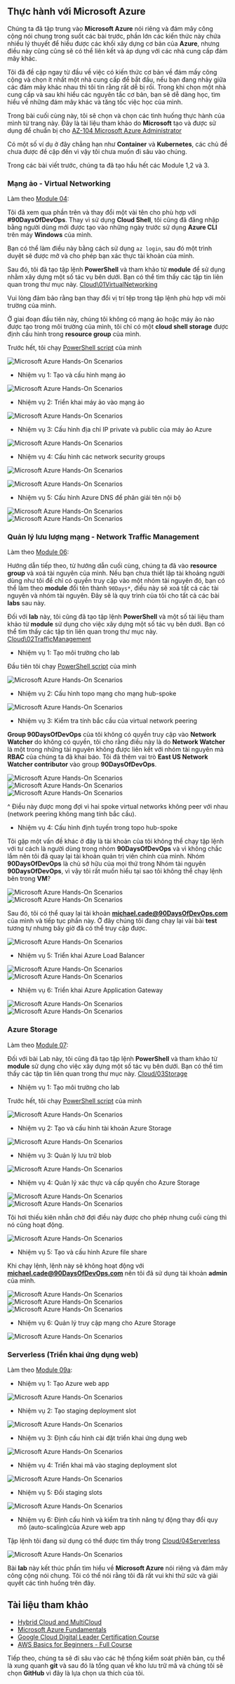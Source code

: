 ## Thực hành với Microsoft Azure

Chúng ta đã tập trung vào **Microsoft Azure** nói riêng và đám mây công cộng nói chung trong suốt các bài trước, phần lớn các kiến thức này chứa nhiều lý thuyết để hiểu được các khối xây dựng cơ bản của **Azure**, nhưng điều này cũng cũng sẽ có thể liên kết và áp dụng với các nhà cung cấp đám mây khác.

Tôi đã đề cập ngay từ đầu về việc có kiến thức cơ bản về đám mấy công cộng và chọn ít nhất một nhà cung cấp để bắt đầu, nếu bạn đang nhảy giữa các đám mây khác nhau thì tôi tin rằng rất dễ bị rối. Trong khi chọn một nhà cung cấp và sau khi hiểu các nguyên tắc cơ bản, bạn sẽ dễ dàng học, tìm hiểu về những đám mây khác và tăng tốc việc học của mình.

Trong bài cuối cùng này, tôi sẽ chọn và chọn các tình huống thực hành của mình từ trang này. Đây là tài liệu tham khảo do **Microsoft** tạo và được sử dụng để chuẩn bị cho [AZ-104 Microsoft Azure Administrator](https://microsoftlearning.github.io/AZ-104-MicrosoftAzureAdministrator/)

Có một số ví dụ ở đây chẳng hạn như **Container** và **Kubernetes**, các chủ đề chưa được đề cập đến vì vậy tôi chưa muốn đi sâu vào chúng.

Trong các bài viết trước, chúng ta đã tạo hầu hết các Module 1,2 và 3.

### Mạng ảo - Virtual Networking

Làm theo [Module 04](https://microsoftlearning.github.io/AZ-104-MicrosoftAzureAdministrator/Instructions/Labs/LAB_04-Implement_Virtual_Networking.html):

Tôi đã xem qua phần trên và thay đổi một vài tên cho phù hợp với **#90DaysOfDevOps**. Thay vì sử dụng **Cloud Shell**, tôi cũng đã đăng nhập bằng người dùng mới được tạo vào những ngày trước sử dụng **Azure CLI** trên máy **Windows** của mình.

Bạn có thể làm điều này bằng cách sử dụng `az login`, sau đó một trình duyệt sẽ được mở và cho phép bạn xác thực tài khoản của mình.

Sau đó, tôi đã tạo tập lệnh **PowerShell** và tham khảo từ **module** để sử dụng nhằm xây dựng một số tác vụ bên dưới. Bạn có thể tìm thấy các tập tin liên quan trong thư mục này.
[Cloud\01VirtualNetworking](/Scripts/Cloud/01VirtualNetworking/)

Vui lòng đảm bảo rằng bạn thay đổi vị trí tệp trong tập lệnh phù hợp với môi trường của mình.

Ở giai đoạn đầu tiên này, chúng tôi không có mạng ảo hoặc máy ảo nào được tạo trong môi trường của mình, tôi chỉ có một **cloud shell storage** được định cấu hình trong **resource group** của mình.

Trước hết, tôi chạy [PowerShell script](/Scripts/Cloud/01VirtualNetworking/Module4_90DaysOfDevOps.ps1) của mình

![Microsoft Azure Hands-On Scenarios](Image/../../../Image/Microsoft-Azure-Scenarios01.png)

- Nhiệm vụ 1: Tạo và cấu hình mạng ảo

![Microsoft Azure Hands-On Scenarios](Image/../../../Image/Microsoft-Azure-Scenarios02.png)

- Nhiệm vụ 2: Triển khai máy ảo vào mạng ảo

![Microsoft Azure Hands-On Scenarios](Image/../../../Image/Microsoft-Azure-Scenarios03.png)

- Nhiệm vụ 3: Cấu hình địa chỉ IP private và public của máy ảo Azure

![Microsoft Azure Hands-On Scenarios](Image/../../../Image/Microsoft-Azure-Scenarios04.png)

- Nhiệm vụ 4: Cấu hình các network security groups

![Microsoft Azure Hands-On Scenarios](Image/../../../Image/Microsoft-Azure-Scenarios05.png)

![Microsoft Azure Hands-On Scenarios](Image/../../../Image/Microsoft-Azure-Scenarios06.png)

- Nhiệm vụ 5: Cấu hình Azure DNS để phân giải tên nội bộ

![Microsoft Azure Hands-On Scenarios](Image/../../../Image/Microsoft-Azure-Scenarios07.png)
![Microsoft Azure Hands-On Scenarios](Image/../../../Image/Microsoft-Azure-Scenarios08.png)

### Quản lý lưu lượng mạng - Network Traffic Management

Làm theo [Module 06](https://microsoftlearning.github.io/AZ-104-MicrosoftAzureAdministrator/Instructions/Labs/LAB_06-Implement_Network_Traffic_Management.html):

Hướng dẫn tiếp theo, từ hướng dẫn cuối cùng, chúng ta đã vào **resource group** và xoá tài nguyên của mình. Nếu bạn chưa thiết lập tài khoảng người dùng như tôi để chỉ có quyền truy cập vào một nhóm tài nguyên đó, bạn có thể làm theo **module** đổi tên thành `90Days*`, điều này sẽ xoá tất cả các tài nguyên và nhóm tài nguyên. Đây sẽ là quy trình của tôi cho tất cả các bài **labs** sau này.

Đối với **lab** này, tôi cũng đã tạo tập lệnh **PowerShell** và một số tài liệu tham khảo từ **module** sử dụng cho việc xây dựng một số tác vụ bên dưới. Bạn có thể tìm thấy các tập tin liên quan trong thư mục này.
[Cloud\02TrafficManagement](/Scripts/Cloud/02TrafficManagement/)

- Nhiệm vụ 1: Tạo môi trường cho lab

Đầu tiên tôi chạy [PowerShell script](/Scripts/Cloud/02TrafficManagement/Mod06_90DaysOfDevOps.ps1) của mình

![Microsoft Azure Hands-On Scenarios](Image/../../../Image/Microsoft-Azure-Scenarios09.png)

- Nhiệm vụ 2: Cấu hình topo mạng cho mạng hub-spoke

![Microsoft Azure Hands-On Scenarios](Image/../../../Image/Microsoft-Azure-Scenarios010.png)

- Nhiệm vụ 3: Kiểm tra tính bắc cầu của virtual network peering

**Group 90DaysOfDevOps** của tôi không có quyền truy cập vào **Network Watcher** do không có quyền, tôi cho rằng điều này là do **Network Watcher** là một trong những tài nguyên không được liên kết với nhóm tài nguyên mà **RBAC** của chúng ta đã khai báo. Tôi đã thêm vai trò **East US Network Watcher contributor** vào group **90DaysOfDevOps**.


![Microsoft Azure Hands-On Scenarios](Image/../../../Image/Microsoft-Azure-Scenarios011.png)
![Microsoft Azure Hands-On Scenarios](Image/../../../Image/Microsoft-Azure-Scenarios012.png)
![Microsoft Azure Hands-On Scenarios](Image/../../../Image/Microsoft-Azure-Scenarios014.png)

^ Điều này được mong đợi vì hai spoke virtual networks không peer với nhau (network peering không mang tính bắc cầu).

- Nhiệm vụ 4: Cấu hình định tuyến trong topo hub-spoke

Tôi gặp một vấn đề khác ở đây là tài khoản của tôi không thể chạy tập lệnh với tư cách là người dùng trong nhóm **90DaysOfDevOps** và vì không chắc lắm nên tôi đã quay lại tài khoản quản trị viên chính của mình. Nhóm **90DaysOfDevOps** là chủ sở hữu của mọi thứ trong Nhóm tài nguyên **90DaysOfDevOps**, vì vậy tôi rất muốn hiểu tại sao tôi không thể chạy lệnh bên trong **VM**?

![Microsoft Azure Hands-On Scenarios](Image/../../../Image/Microsoft-Azure-Scenarios015.png)
![Microsoft Azure Hands-On Scenarios](Image/../../../Image/Microsoft-Azure-Scenarios016.png)

Sau đó, tôi có thể quay lại tài khoản **michael.cade@90DaysOfDevOps.com** của mình và tiếp tục phần này. Ở đây chúng tôi đang chạy lại vài bài **test** tương tự nhưng bây giờ đã có thể truy cập được.

![Microsoft Azure Hands-On Scenarios](Image/../../../Image/Microsoft-Azure-Scenarios017.png)

- Nhiệm vụ 5: Triển khai Azure Load Balancer

![Microsoft Azure Hands-On Scenarios](Image/../../../Image/Microsoft-Azure-Scenarios018.png)
![Microsoft Azure Hands-On Scenarios](Image/../../../Image/Microsoft-Azure-Scenarios019.png)

- Nhiệm vụ 6: Triển khai Azure Application Gateway

![Microsoft Azure Hands-On Scenarios](Image/../../../Image/Microsoft-Azure-Scenarios020.png)
![Microsoft Azure Hands-On Scenarios](Image/../../../Image/Microsoft-Azure-Scenarios021.png)

### Azure Storage

Làm theo [Module 07](https://microsoftlearning.github.io/AZ-104-MicrosoftAzureAdministrator/Instructions/Labs/LAB_07-Manage_Azure_Storage.html):

Đối với bài Lab này, tôi cũng đã tạo tập lệnh **PowerShell** và tham khảo từ **module** sử dụng cho việc xây dựng một số tác vụ bên dưới. Bạn có thể tìm thấy các tập tin liên quan trong thư mục này.
[Cloud/03Storage](/Scripts/Cloud/03Storage/)

- Nhiệm vụ 1: Tạo môi trường cho lab

Trước hết, tôi chạy [PowerShell script](/Scripts/Cloud/03Storage/Mod07_90DaysOfDeveOps.ps1) của mình

![Microsoft Azure Hands-On Scenarios](Image/../../../Image/Microsoft-Azure-Scenarios022.png)

- Nhiệm vụ 2: Tạo và cấu hình tài khoản Azure Storage

![Microsoft Azure Hands-On Scenarios](Image/../../../Image/Microsoft-Azure-Scenarios023.png)

- Nhiệm vụ 3: Quản lý lưu trữ blob

![Microsoft Azure Hands-On Scenarios](Image/../../../Image/Microsoft-Azure-Scenarios024.png)

- Nhiệm vụ 4: Quản lý xác thực và cấp quyền cho Azure Storage

![Microsoft Azure Hands-On Scenarios](Image/../../../Image/Microsoft-Azure-Scenarios025.png)
![Microsoft Azure Hands-On Scenarios](Image/../../../Image/Microsoft-Azure-Scenarios026.png)

Tôi hơi thiếu kiên nhẫn chờ đợi điều này được cho phép nhưng cuối cùng thì nó cũng hoạt động.

![Microsoft Azure Hands-On Scenarios](Image/../../../Image/Microsoft-Azure-Scenarios027.png)

- Nhiệm vụ 5: Tạo và cấu hình Azure file share

Khi chạy lệnh, lệnh này sẽ không hoạt động với **michael.cade@90DaysOfDevOps.com** nên tôi đã sử dụng tài khoản **admin** của mình.

![Microsoft Azure Hands-On Scenarios](Image/../../../Image/Microsoft-Azure-Scenarios028.png)
![Microsoft Azure Hands-On Scenarios](Image/../../../Image/Microsoft-Azure-Scenarios029.png)
![Microsoft Azure Hands-On Scenarios](Image/../../../Image/Microsoft-Azure-Scenarios030.png)

- Nhiệm vụ 6: Quản lý truy cập mạng cho Azure Storage

![Microsoft Azure Hands-On Scenarios](Image/../../../Image/Microsoft-Azure-Scenarios031.png)

### Serverless (Triển khai ứng dụng web)

Làm theo [Module 09a](https://microsoftlearning.github.io/AZ-104-MicrosoftAzureAdministrator/Instructions/Labs/LAB_09a-Implement_Web_Apps.html):

- Nhiệm vụ 1: Tạo Azure web app

![Microsoft Azure Hands-On Scenarios](Image/../../../Image/Microsoft-Azure-Scenarios032.png)

- Nhiệm vụ 2: Tạo staging deployment slot

![Microsoft Azure Hands-On Scenarios](Image/../../../Image/Microsoft-Azure-Scenarios033.png)

- Nhiệm vụ 3: Định cấu hình cài đặt triển khai ứng dụng web

![Microsoft Azure Hands-On Scenarios](Image/../../../Image/Microsoft-Azure-Scenarios034.png)

- Nhiệm vụ 4: Triển khai mã vào staging deployment slot

![Microsoft Azure Hands-On Scenarios](Image/../../../Image/Microsoft-Azure-Scenarios035.png)

- Nhiệm vụ 5: Đổi staging slots

![Microsoft Azure Hands-On Scenarios](Image/../../../Image/Microsoft-Azure-Scenarios036.png)

- Nhiệm vụ 6: Định cấu hình và kiểm tra tính năng tự động thay đổi quy mô (auto-scaling)của Azure web app

Tập lệnh tôi đang sử dụng có thể được tìm thấy trong [Cloud/04Serverless](/Scripts/Cloud/04Serverless/)

![Microsoft Azure Hands-On Scenarios](Image/../../../Image/Microsoft-Azure-Scenarios037.png)

Bài **lab** này kết thúc phần tìm hiểu về **Microsoft Azure** nói riêng và đám mây công cộng nói chung. Tôi có thể nói rằng tôi đã rất vui khi thử sức và giải quyết các tình huống trên đây.

## Tài liệu tham khảo

- [Hybrid Cloud and MultiCloud](https://www.youtube.com/watch?v=qkj5W98Xdvw)
- [Microsoft Azure Fundamentals](https://www.youtube.com/watch?v=NKEFWyqJ5XA&list=WL&index=130&t=12s)
- [Google Cloud Digital Leader Certification Course](https://www.youtube.com/watch?v=UGRDM86MBIQ&list=WL&index=131&t=10s)
- [AWS Basics for Beginners - Full Course](https://www.youtube.com/watch?v=ulprqHHWlng&t=5352s)

Tiếp theo, chúng ta sẽ đi sâu vào các hệ thống kiểm soát phiên bản, cụ thể là xung quanh **git** và sau đó là tổng quan về kho lưu trữ mã và chúng tôi sẽ chọn **GitHub** vì đây là lựa chọn ưa thích của tôi.